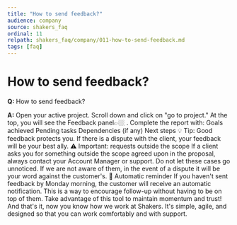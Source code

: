 ```yaml
---
title: "How to send feedback?"
audience: company
source: shakers_faq
ordinal: 11
relpath: shakers_faq/company/011-how-to-send-feedback.md
tags: [faq]
---
```


# How to send feedback?

**Q:** How to send feedback?

**A:** Open your active project. Scroll down and click on "go to project." At the top, you will see the Feedback panel👉🏼 . Complete the report with: Goals achieved Pending tasks Dependencies (if any) Next steps 💡 Tip: Good feedback protects you. If there is a dispute with the client, your feedback will be your best ally. ⚠️ Important: requests outside the scope If a client asks you for something outside the scope agreed upon in the proposal, always contact your Account Manager or support. Do not let these cases go unnoticed. If we are not aware of them, in the event of a dispute it will be your word against the customer's. 🔔 Automatic reminder If you haven't sent feedback by Monday morning, the customer will receive an automatic notification. This is a way to encourage follow-up without having to be on top of them. Take advantage of this tool to maintain momentum and trust! And that's it, now you know how we work at Shakers.
It's simple, agile, and designed so that you can work comfortably and with support.
